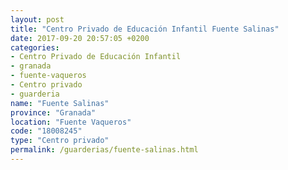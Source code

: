 ```yaml
---
layout: post
title: "Centro Privado de Educación Infantil Fuente Salinas"
date: 2017-09-20 20:57:05 +0200
categories:
- Centro Privado de Educación Infantil
- granada
- fuente-vaqueros
- Centro privado
- guarderia
name: "Fuente Salinas"
province: "Granada"
location: "Fuente Vaqueros"
code: "18008245"
type: "Centro privado"
permalink: /guarderias/fuente-salinas.html
---
```

